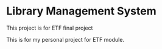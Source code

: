 # Library Management System

This project is for ETF final project

This is for my personal project for ETF module.
